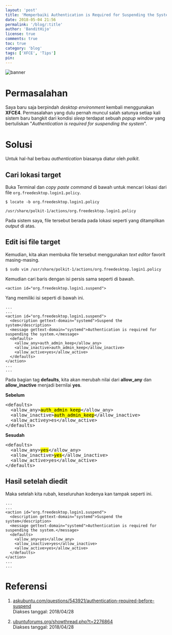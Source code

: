 ```yaml
---
layout: 'post'
title: 'Memperbaiki Authentication is Required for Suspending the System XFCE'
date: 2018-05-04 21:56
permalink: '/blog/:title'
author: 'BanditHijo'
license: true
comments: true
toc: true
category: 'blog'
tags: ['XFCE', 'Tips']
pin:
---
```


<!-- BANNER OF THE POST -->
<img class="post-body-img" src="https://s20.postimg.cc/j770ed1tp/banner_post_11.png" alt="banner">

# Permasalahan

Saya baru saja berpindah *desktop environment* kembali menggunakan **XFCE4**. Permasalahan yang dulu pernah muncul salah satunya setiap kali sistem baru bangkit dari kondisi *sleep* terdapat sebuah *popup window* yang bertuliskan "*Authentication is required for suspending the system*".

# Solusi

Untuk hal-hal berbau *authentication* biasanya diatur oleh *polkit*.

## Cari lokasi target

Buka Terminal dan *copy paste command* di bawah untuk mencari lokasi dari file `org.freedesktop.login1.policy`.
```
$ locate -b org.freedesktop.login1.policy
```
```
/usr/share/polkit-1/actions/org.freedesktop.login1.policy
```
Pada sistem saya, file tersebut berada pada lokasi seperti yang ditampilkan *output* di atas.

## Edit isi file target

Kemudian, kita akan membuka file tersebut menggunakan *text editor* favorit masing-masing.

```
$ sudo vim /usr/share/polkit-1/actions/org.freedesktop.login1.policy
```

Kemudian cari baris dengan isi persis sama seperti di bawah.
```
<action id="org.freedesktop.login1.suspend">
```
Yang memiliki isi seperti di bawah ini.
```
...
...
<action id="org.freedesktop.login1.suspend">
  <description gettext-domain="systemd">Suspend the system</description>
  <message gettext-domain="systemd">Authentication is required for suspending the system.</message>
  <defaults>
    <allow_any>auth_admin_keep</allow_any>
    <allow_inactive>auth_admin_keep</allow_inactive>
    <allow_active>yes</allow_active>
  </defaults>
</action>
...
...
```
Pada bagian tag **defaults**, kita akan merubah nilai dari **allow_any** dan **allow_inactive** menjadi bernilai **yes**.

**Sebelum**
<pre>
&lt;defaults&gt;
  &lt;allow_any&gt;<mark>auth_admin_keep</mark>&lt;/allow_any&gt;
  &lt;allow_inactive&gt;<mark>auth_admin_keep</mark>&lt;/allow_inactive&gt;
  &lt;allow_activey&gt;es&lt;/allow_active&gt;
&lt;/defaults&gt;
</pre>

**Sesudah**
<pre>
&lt;defaults&gt;
  &lt;allow_any&gt;<mark>yes</mark>&lt;/allow_any&gt;
  &lt;allow_inactive&gt;<mark>yes</mark>&lt;/allow_inactive&gt;
  &lt;allow_active&gt;yes&lt;/allow_active&gt;
&lt;/defaults&gt;
</pre>

## Hasil setelah diedit

Maka setelah kita rubah, keseluruhan kodenya kan tampak seperti ini.
```
...
...
<action id="org.freedesktop.login1.suspend">
  <description gettext-domain="systemd">Suspend the system</description>
  <message gettext-domain="systemd">Authentication is required for suspending the system.</message>
  <defaults>
    <allow_any>yes</allow_any>
    <allow_inactive>yes</allow_inactive>
    <allow_active>yes</allow_active>
  </defaults>
</action>
...
...
```




# Referensi
1. [askubuntu.com/questions/543921/authentication-required-before-suspend](https://askubuntu.com/questions/543921/authentication-required-before-suspend)
<br>Diakses tanggal: 2018/04/28

2. [ubuntuforums.org/showthread.php?t=2276864](https://ubuntuforums.org/showthread.php?t=2276864<Paste>)
<br>Diakses tanggal: 2018/04/28
